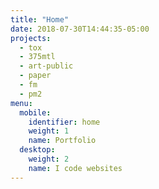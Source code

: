 ```yaml
---
title: "Home"
date: 2018-07-30T14:44:35-05:00
projects:
  - tox
  - 375mtl
  - art-public
  - paper
  - fm
  - pm2
menu:
  mobile:
    identifier: home
    weight: 1
    name: Portfolio
  desktop:
    weight: 2
    name: I code websites
---
```

